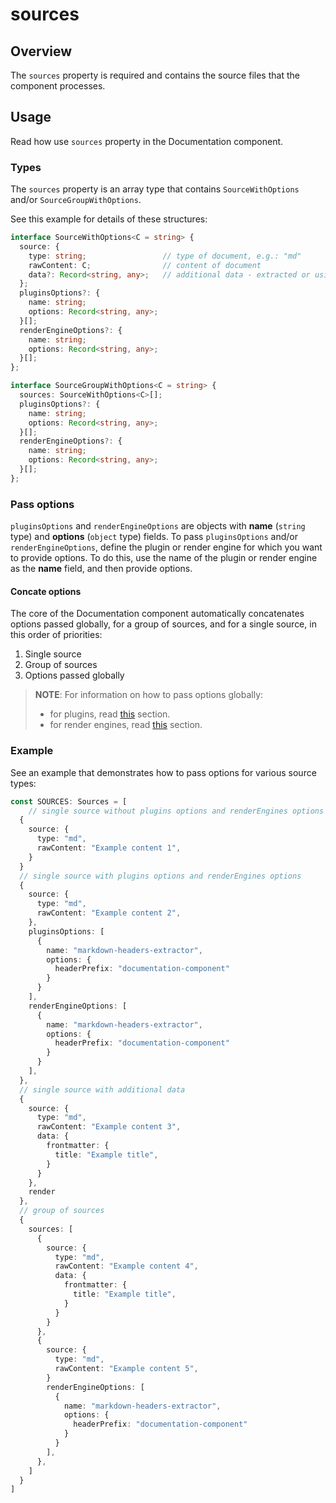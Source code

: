 # sources

## Overview

The `sources` property is required and contains the source files that the component processes. 

## Usage

Read how use `sources` property in the Documentation component. 

### Types

The `sources` property is an array type that contains `SourceWithOptions` and/or `SourceGroupWithOptions`. 

See this example for details of these structures:

``` ts
interface SourceWithOptions<C = string> {
  source: {
    type: string;                 // type of document, e.g.: "md"
    rawContent: C;                // content of document
    data?: Record<string, any>;   // additional data - extracted or using by plugin or render engine
  };
  pluginsOptions?: {
    name: string;
    options: Record<string, any>; 
  }[];
  renderEngineOptions?: {
    name: string;
    options: Record<string, any>; 
  }[];
};

interface SourceGroupWithOptions<C = string> {
  sources: SourceWithOptions<C>[];
  pluginsOptions?: {
    name: string;
    options: Record<string, any>; 
  }[];
  renderEngineOptions?: {
    name: string;
    options: Record<string, any>; 
  }[];
};
```

### Pass options

`pluginsOptions` and `renderEngineOptions` are objects with **name** (`string` type) and **options** (`object` type) fields. To pass `pluginsOptions` and/or `renderEngineOptions`, define the plugin or render engine for which you want to provide options. To do this, use the name of the plugin or render engine as the **name** field, and then provide options. 

#### Concate options

The core of the Documentation component automatically concatenates options passed globally, for a group of sources, and for a single source, in this order of priorities: 
1. Single source
2. Group of sources
3. Options passed globally

> **NOTE**: For information on how to pass options globally:
>  - for plugins, read [this](./plugins.md#pass-global-options) section.
>  - for render engines, read [this](./render-engines.md#pass-global-options) section.

### Example

See an example that demonstrates how to pass options for various source types:

``` ts
const SOURCES: Sources = [
    // single source without plugins options and renderEngines options
  {
    source: {
      type: "md",
      rawContent: "Example content 1",
    }
  }
  // single source with plugins options and renderEngines options
  {
    source: {
      type: "md",
      rawContent: "Example content 2",
    },
    pluginsOptions: [
      {
        name: "markdown-headers-extractor",
        options: {
          headerPrefix: "documentation-component"
        }
      }
    ],
    renderEngineOptions: [
      {
        name: "markdown-headers-extractor",
        options: {
          headerPrefix: "documentation-component"
        }
      }
    ],
  },
  // single source with additional data
  {
    source: {
      type: "md",
      rawContent: "Example content 3",
      data: {
        frontmatter: {
          title: "Example title",
        }
      }
    },
    render
  },
  // group of sources
  {
    sources: [
      {
        source: {
          type: "md",
          rawContent: "Example content 4",
          data: {
            frontmatter: {
              title: "Example title",
            }
          }
        }
      },
      {
        source: {
          type: "md",
          rawContent: "Example content 5",
        }
        renderEngineOptions: [
          {
            name: "markdown-headers-extractor",
            options: {
              headerPrefix: "documentation-component"
            }
          }
        ],
      },
    ]
  }
]
```
